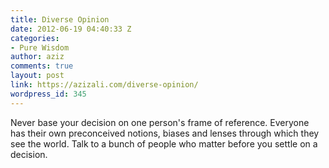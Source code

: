 ```yaml
---
title: Diverse Opinion
date: 2012-06-19 04:40:33 Z
categories:
- Pure Wisdom
author: aziz
comments: true
layout: post
link: https://azizali.com/diverse-opinion/
wordpress_id: 345
---
```


Never base your decision on one person's frame of reference. Everyone has their own preconceived notions, biases and lenses through which they see the world. Talk to a bunch of people who matter before you settle on a decision.
